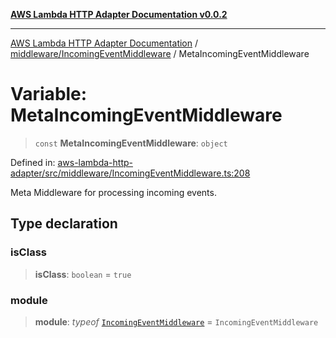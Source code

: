 [**AWS Lambda HTTP Adapter Documentation v0.0.2**](../../../README.md)

***

[AWS Lambda HTTP Adapter Documentation](../../../modules.md) / [middleware/IncomingEventMiddleware](../README.md) / MetaIncomingEventMiddleware

# Variable: MetaIncomingEventMiddleware

> `const` **MetaIncomingEventMiddleware**: `object`

Defined in: [aws-lambda-http-adapter/src/middleware/IncomingEventMiddleware.ts:208](https://github.com/stonemjs/aws-lambda-http-adapter/blob/266a5c901335674bf07c5995909e8ee8116e2bba/src/middleware/IncomingEventMiddleware.ts#L208)

Meta Middleware for processing incoming events.

## Type declaration

### isClass

> **isClass**: `boolean` = `true`

### module

> **module**: *typeof* [`IncomingEventMiddleware`](../classes/IncomingEventMiddleware.md) = `IncomingEventMiddleware`

